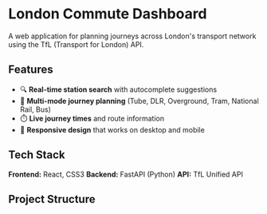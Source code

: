 # London Commute Dashboard

A web application for planning journeys across London's transport network using the TfL (Transport for London) API.

## Features

- 🔍 **Real-time station search** with autocomplete suggestions
- 🚆 **Multi-mode journey planning** (Tube, DLR, Overground, Tram, National Rail, Bus)
- ⏱️ **Live journey times** and route information
- 📱 **Responsive design** that works on desktop and mobile

## Tech Stack

**Frontend:** React, CSS3
**Backend:** FastAPI (Python)
**API:** TfL Unified API

## Project Structure
